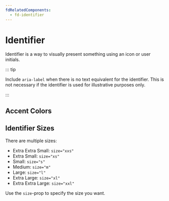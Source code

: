 ```yaml
---
fdRelatedComponents:
  - fd-identifier
---
```


# Identifier

Identifier is a way to visually present something using an icon or user initials.

::: tip

Include `aria-label` when there is no text equivalent for the identifier. This is not necessary if the identifier is used for illustrative purposes only.

:::

<d-example name="types">
</d-example>

## Accent Colors

<d-example name="accent">
</d-example>


## Identifier Sizes

There are multiple sizes:

- Extra Extra Small: `size="xxs"`
- Extra Small: `size="xs"`
- Small: `size="s"`
- Medium: `size="m"`
- Large: `size="l"`
- Extra Large: `size="xl"`
- Extra Extra Large: `size="xxl"`

Use the `size`-prop to specify the size you want.

<d-example name="sizes">
</d-example>
